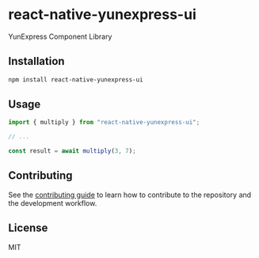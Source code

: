 # react-native-yunexpress-ui

YunExpress Component Library

## Installation

```sh
npm install react-native-yunexpress-ui
```

## Usage

```js
import { multiply } from "react-native-yunexpress-ui";

// ...

const result = await multiply(3, 7);
```

## Contributing

See the [contributing guide](CONTRIBUTING.md) to learn how to contribute to the repository and the development workflow.

## License

MIT
